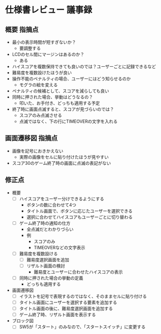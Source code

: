 # 仕様書レビュー 議事録

## 概要 指摘点

- 最小の表示時間が短すぎないか？
  - 要調整する
- LCDのセル間にマージンはあるのか？
  - ある
- ハイスコアを複数保持できても良いのでは？ユーザーごとに記録できるなど
- 難易度を複数設けたほうが良い
- 操作不能のペナルティの場合、ユーザーにはどう知らせるのか
  - モグラの絵を変える
- ペナルティの候補として、スコアを減らしても良い
- 同時に押された場合、挙動はどうなるの？
  - 叩いた、お手付き、どっちも適用する予定
- 終了時に画面点滅すると、スコアが見づらいのでは？
  - スコアのみ点滅させる
  - 点滅ではなく、下の行にTIMEOVERの文字を入れる

## 画面遷移図 指摘点

- 画像を記号におきかえない
  - 実際の画像をセルに貼り付けたほうが見やすい
- スコア30のゲーム終了時の画面に点滅の表記がない

## 修正点

- 概要
  - [ ] ハイスコアをユーザー分けできるようにする
    - ボタンの数に合わせて4つ
    - タイトル画面で、ボタンに応じたユーザーを選択できる
    - 選択に合わせてハイスコアもユーザーごとに切り替わる
  - [ ] ゲーム終了時の通知の仕方
    - 全点滅だとわかりづらい
    - 例
      - スコアのみ
      - TIMEOVERなどの文字表示
  - [ ] 難易度を複数設ける
    - [ ] 難易度選択画面を追加
    - [ ] リザルト画面の検討
      - 難易度とユーザーに合わせたハイスコアの表示
  - [ ] 同時に押された場合の挙動の定義
    - どっちも適用する


- 画面遷移図
  - [ ] イラストを記号で表現するのではなく、そのままセルに貼り付ける
  - [ ] タイトル画面にユーザーを選択する要素を追加する
  - [ ] タイトル画面の後に、難易度選択画面を追加する
  - [ ] ゲーム終了時、リザルト画面を表示する

- ブロック図
  - [ ] SW5が「スタート」のみなので、「スタートスイッチ」に変更する
